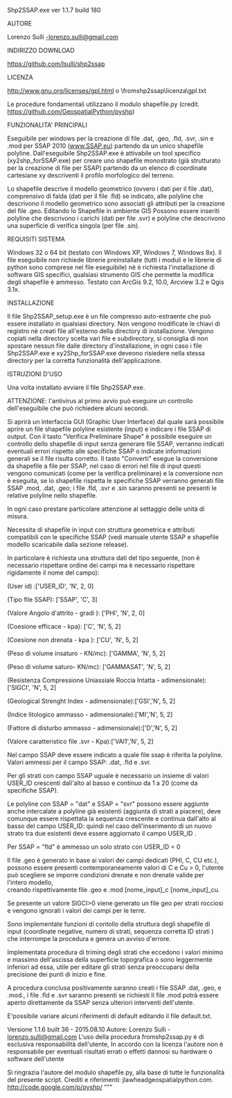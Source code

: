 Shp2SSAP.exe ver 1.1.7 build 180 

AUTORE

Lorenzo Sulli -lorenzo.sulli@gmail.com

INDIRIZZO DOWNLOAD

https://github.com/lsulli/shp2ssap

LICENZA

http://www.gnu.org/licenses/gpl.html
o \fromshp2ssap\licenza\gpl.txt

Le procedure fondamentali utilizzano il modulo shapefile.py (credit. https://github.com/GeospatialPython/pyshp)

FUNZIONALITA' PRINCIPALI

Eseguibile per windows per la creazione di file .dat, .geo, .fld, .svr, .sin e .mod per SSAP 2010 (www.SSAP.eu) partendo da un unico shapefile polyline. Dall'eseguibile Shp2SSAP.exe è attivabile un tool specifico (xy2shp_forSSAP.exe) per creare uno shapefile monostrato (già strutturato per la creazione di file per SSAP) partendo da un elenco di coordinate cartesiane xy descriventi il profilo morfologico del terreno.

Lo shapefile descrive il modello geometrico (ovvero i dati per il file .dat), comprensivo di falda (dati per il file .fld) se indicato, alle polyline che descrivono il modello geometrico sono associati gli attributi per la creazione del file .geo. Editando lo Shapefile in ambiente GIS Possono essere inseriti polyline che descrivono i carichi (dati per file .svr) e polyline che descrivono una superficie di verifica singola (per file .sin).

REQUISITI SISTEMA

Windows 32 o 64 bit (testato con Windows XP, Windows 7, Windows 8x).
Il file eseguibile non richiede librerie preinstallate (tutti i moduli e le librerie di python sono comprese nel file eseguibile) nè è richiesta l'installazione di software GIS specifici, qualsiasi strumento GIS che permette la modifica degli shapefile è ammesso. Testato con ArcGis 9.2, 10.0, Arcview 3.2 e Qgis 3.1x.

INSTALLAZIONE

Il file Shp2SSAP_setup.exe è un file compresso auto-estraente che può essere installato in qualsiasi directory. Non vengono modificate le chiavi di registro nè creati file all'esterno della directory di installazione. Vengono copiati nella directory scelta vari file e subdirectory, si consiglia di non spostare nessun file dalle directory d'installazione, in ogni caso i file Shp2SSAP.exe e xy2Shp_forSSAP.exe deveono risiedere nella stessa directory per la corretta funzionalità dell'applicazione.

ISTRUZIONI D'USO

Una volta installato avviare il file Shp2SSAP.exe.

ATTENZIONE: l'antivirus al primo avvio può eseguire un controllo dell'eseguibile che può richiedere alcuni secondi.

Si aprirà un interfaccia GUI (Graphic User Interface) dal quale sarà possibile aprire un file shapefile polyline esistente (input) e indicare i file SSAP di output. Con il tasto "Verifica Preliminare Shape" è possibile eseguire un controllo dello shapefile di input senza generare file SSAP, verranno indicati eventuali errori rispetto alle specifiche SSAP o indicate informazioni generali se il file risulta corretto. Il tasto "Converti" esegue la conversione da shapefile a file per SSAP, nel caso di errori nel file di input questi vengono comunicati (come per la verifica preliminare) e la conversione non è eseguita, se lo shapefile rispetta le specifiche SSAP verranno generati file SSAP .mod, .dat, .geo; i file .fld, .svr e .sin saranno presenti se presenti le relative polyline nello shapefile.


In ogni caso prestare particolare attenzione al settaggio delle unità di misura.

Necessita di shapefile in input con struttura geometrica 
e attributi compatibili con le specifiche SSAP (vedi manuale utente SSAP e shapefile modello scaricabile dalla sezione release).

In particolare è richiesta una struttura dati del tipo seguente, 
(non è necessario rispettare ordine dei campi ma è necessario rispettare rigidamente il nome del campo):

(User id) :['USER_ID', 'N', 2, 0]

(Tipo file SSAP): ['SSAP', 'C', 3]

(Valore Angolo d'attrito - gradi ): ['PHI', 'N', 2, 0]

(Coesione efficace - kpa): ['C', 'N', 5, 2]

(Coesione non drenata - kpa ): ['CU', 'N', 5, 2]

(Peso di volume insaturo - KN/mc): ['GAMMA', 'N', 5, 2]

(Peso di volume saturo- KN/mc): ['GAMMASAT', 'N', 5, 2]

(Resistenza Compressione Uniassiale Roccia Intatta - adimensionale): ['SIGCI', 'N', 5, 2]

(Geological Strenght Index - adimensionale):['GSI','N', 5, 2]

(Indice litologico ammasso - adimensionale):['MI','N', 5, 2]

(Fattore di disturbo ammasso - adimensionale):['D','N', 5, 2]

(Valore caratteristico file .svr - Kpa):['VAl1','N', 5, 2]

Nel campo SSAP deve essere indicato a quale file ssap è riferita la polyline.
Valori ammessi per il campo SSAP: .dat, .fld e .svr. 

Per gli strati con campo SSAP uguale è necessario un insieme di valori USER_ID crescenti dall'alto al basso  e continuo da 1 a 20 (come da specifiche SSAP).

Le polyline con SSAP = "dat" e SSAP = "svr" possono essere aggiunte anche intercalate a polyline già esistenti (aggiunta di strati a piacere), deve comunque essere rispettata la sequenza crescente e continua dall'alto al basso del campo USER_ID: quindi nel caso dell'inserimento di un nuovo strato tra due esistenti deve essere aggiornato il campo USER_ID .

Per SSAP = "fld" è ammesso un solo strato con USER_ID = 0

Il file .geo è generato in base ai valori dei campi dedicati (PHI, C, CU etc.), possono essere presenti contemporaneamente valori di C e Cu > 0, l'utente può scegliere se imporre condizioni drenate e non drenate valide per l'intero modello,  
creando rispettivamente file .geo e .mod [nome_input]_c [nome_input]_cu.

Se presente un valore SIGCI>0 viene generato un file geo per strati rocciosi e vengono ignorati i valori dei campi per le terre.

Sono implementate funzioni di contollo della struttura degli shapefile di input (coordinate negative, numero di strati, sequenza corretta ID strati ) che interrompe la procedura e genera un avviso d'errore.

Implementata procedura di triming degli strati che eccedono i valori minimo e massimo dell'ascissa della superficie topografica o sono leggermente inferiori ad essa, utile per editare gli strati senza preoccuparsi della precisione dei punti di inizio e fine. 

A procedura conclusa positivamente saranno creati i file SSAP 
.dat, .geo,  e .mod., i file .fld e .svr saranno presenti se richiesti
Il file .mod potrà essere aperto direttamente da SSAP 
senza ulteriori interventi dell'utente.

E'possibile variare alcuni riferimenti di default editando il file default.txt.

Versione 1.1.6 built 36 - 2015.08.10
Autore: Lorenzo Sulli - lorenzo.sulli@gmail.com
L'uso della procedura fromshp2ssap.py è di esclusiva responsabilità dell'utente, 
In accordo con la licenza l'autore non è responsabile per eventuali risultati errati o effetti dannosi 
su hardware o software dell'utente

Si ringrazia l'autore del modulo shapefile.py, alla base di tutte le funzionalità del presente script.
Crediti e riferimenti: jlawhead<at>geospatialpython.com. http://code.google.com/p/pyshp/
"""
